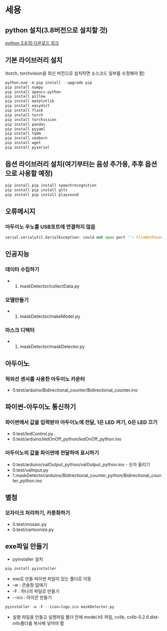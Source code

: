 # 세용

## python 설치(3.8버전으로 설치할 것)
[python 3.8.10 다운로드 링크](https://www.python.org/ftp/python/3.8.10/python-3.8.10-amd64.exe)  

## 기본 라이브러리 설치  
(torch, torchvision을 최신 버전으로 설치하면 소스코드 일부를 수정해야 함)
```python
python.exe -m pip install --upgrade pip
pip install numpy
pip install opencv-python
pip install pillow
pip install matplotlib
pip install easydict
pip install flask
pip install torch
pip install torchvision
pip install pandas
pip install pyyaml
pip install tqdm
pip install seaborn
pip install wget
pip install pyserial
```

## 옵션 라이브러리 설치(여기부터는 음성 추가용, 추후 옵션으로 사용할 예정)
```python
pip install pip install speechrecognition
pip install pip install gtts
pip install pip install playsound
```

## 오류메시지
### 아두이노 우노를 USB포트에 연결하지 않음
```python
serial.serialutil.SerialException: could not open port '': FileNotFoundError(2, '지정된 경로를 찾을 수 없습니다.', None, 3)
```

##
## 인공지능
### 데이터 수집하기
- 1. maskDetector/collectData.py

### 모델만들기
- 1. maskDetector/makeModel.py

### 마스크 디텍터
- 1. maskDetector/maskDetector.py


##
## 아두이노
### 적외선 센서를 사용한 아두이노 카운터
- 0.test/arduino/Bidirectional_counter/Bidirectional_counter.ino


##
## 파이썬-아두이노 통신하기
### 파이썬에서 값을 입력받아 아두이노에 전달, 1은 LED 켜기, 0은 LED 끄기
- 0.test/ledControl.py
- 0.test/arduino/ledOnOff_python/ledOnOff_python.ino

### 아두이노의 값을 파이썬에 전달하여 표시하기
- 0.test/arduino/valOutput_python/valOutput_python.ino - 숫자 올리기
- 0.test/valInput.py
- 1.maskDetector/arduino/Bidirectional_counter_python/Bidirectional_counter_python.ino


##
## 별첨
### 모자이크 처리하기, 카툰화하기
- 0.test/mosaic.py
- 0.test/cartoonize.py


##
## exe파일 만들기
- pyinstaller 설치

```python
pip install pyinstaller
```
- exe로 만들 파이썬 파일이 있는 폴더로 이동
- -w : 콘솔창 없애기
- -F : 하나의 파일로 만들기
- --ico : 아이콘 만들기

```python
pyinstaller -w -F --icon=logo.ico maskDetector.py
```

- 실행 파일을 만들고 실행파일 폴더 안에 model.h5 파일, cvlib, cvlib-0.2.6.dist-info폴더를 복사해 넣어야 함


